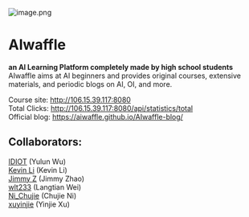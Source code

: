![image.png](https://i.loli.net/2020/03/06/GbHBqouLYRN5r4M.png) 
# AIwaffle
**an AI Learning Platform completely made by high school students**  
AIwaffle aims at AI beginners and provides original courses, extensive materials, and periodic blogs on AI, OI, and more.

Course site: http://106.15.39.117:8080  
Total Clicks: http://106.15.39.117:8080/api/statistics/total  
Official blog: https://aiwaffle.github.io/AIwaffle-blog/

## Collaborators:
[IDIOT](https://github.com/IDl0T) (Yulun Wu)  
[Kevin Li](https://github.com/AlienKevin) (Kevin Li)  
[Jimmy Z](https://github.com/jimmy-zx) (Jimmy Zhao)  
[wlt233](https://github.com/wlt233) (Langtian Wei)  
[Ni_Chujie](https://github.com/nichujie) (Chujie Ni)  
[xuyinjie](https://github.com/xuyinjiesh) (Yinjie Xu)   
